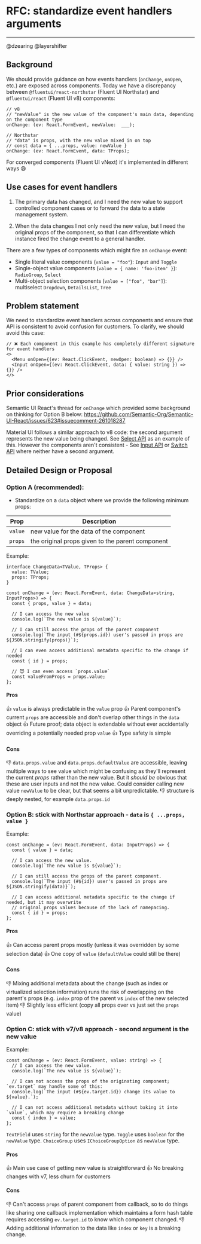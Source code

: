 # RFC: standardize event handlers arguments

---

@dzearing @layershifter

## Background

We should provide guidance on how events handlers (`onChange`, `onOpen`, etc.) are exposed across components. Today we have a discrepancy between `@fluentui/react-northstar` (Fluent UI Northstar) and `@fluentui/react` (Fluent UI v8) components:

```tsx
// v8
// "newValue" is the new value of the component's main data, depending on the component type
onChange: (ev: React.FormEvent, newValue:  ___);
```

```tsx
// Northstar
// "data" is props, with the new value mixed in on top
// const data = { ...props, value: newValue }
onChange: (ev: React.FormEvent, data: TProps);
```

For converged components (Fluent UI vNext) it's implemented in different ways 😪

## Use cases for event handlers

1. The primary data has changed, and I need the new value to support controlled component cases or to forward the data to a state management system.

2. When the data changes I not only need the new value, but I need the original props of the component, so that I can differentiate which instance fired the change event to a general handler.

There are a few types of components which might fire an `onChange` event:

- Single literal value components (`value = "foo"`): `Input` and `Toggle`
- Single-object value components (`value = { name: 'foo-item' }`): `RadioGroup`, `Select`
- Multi-object selection components (`value = ["foo", "bar"]`): multiselect `Dropdown`, `DetailsList`, `Tree`

## Problem statement

We need to standardize event handlers across components and ensure that API is consistent to avoid confusion for customers. To clarify, we should avoid this case:

```tsx
// ❌ Each component in this example has completely different signature for event handlers
<>
  <Menu onOpen={(ev: React.ClickEvent, newOpen: boolean) => {}} />
  <Input onOpen={(ev: React.ClickEvent, data: { value: string }) => {}} />
</>
```

## Prior considerations

Semantic UI React's thread for `onChange` which provided some background on thinking for Option B below:
https://github.com/Semantic-Org/Semantic-UI-React/issues/623#issuecomment-261018287

Material UI follows a similar approach to v8 code: the second argument represents the new value being changed. See [Select API](https://material-ui.com/api/select/) as an example of this. However the components aren't consistent - See [Input API](https://material-ui.com/api/input/) or [Switch API](https://material-ui.com/api/switch/) where neither have a second argument.

## Detailed Design or Proposal

### Option A (recommended):

- Standardize on a `data` object where we provide the following minimum props:

| Prop    | Description                                      |
| ------- | ------------------------------------------------ |
| `value` | new value for the data of the component          |
| `props` | the original props given to the parent component |

Example:

```tsx
interface ChangeData<TValue, TProps> {
  value: TValue;
  props: TProps;
}

const onChange = (ev: React.FormEvent, data: ChangeData<string, InputProps>) => {
  const { props, value } = data;

  // I can access the new value
  console.log(`The new value is ${value}`);

  // I can still access the props of the parent component
  console.log(`The input (#${props.id}) user's passed in props are ${JSON.stringify(props)}`);

  // I can even access additional metadata specific to the change if needed
  const { id } = props;

  // 😈 I can even access `props.value`
  const valueFromProps = props.value;
};
```

#### Pros

👍 `value` is always predictable in the `value` prop
👍 Parent component's current `props` are accessible and don't overlap other things in the `data` object
👍 Future proof; data object is extendable without ever accidentally overriding a potentially needed prop `value`
👍 Type safety is simple

#### Cons

👎 `data.props.value` and `data.props.defaultValue` are accessible, leaving multiple ways to see value which might be confusing as they'll represent the current _props_ rather than the new value. But it _should be_ obvious that these are user inputs and not the new value. Could consider calling new value `newValue` to be clear, but that seems a bit unpredictable.
👎 structure is deeply nested, for example `data.props.id`

### Option B: stick with Northstar approach - `data` is `{ ...props, value }`

Example:

```tsx
const onChange = (ev: React.FormEvent, data: InputProps) => {
  const { value } = data;

  // I can access the new value.
  console.log(`The new value is ${value}`);

  // I can still access the props of the parent component.
  console.log(`The input (#${id}) user's passed in props are ${JSON.stringify(data)}`);

  // I can access additional metadata specific to the change if needed, but it may overwrite
  // original props values because of the lack of namepacing.
  const { id } = props;
};
```

#### Pros

👍 Can access parent props mostly (unless it was overridden by some selection data)
👍 One copy of `value` (`defaultValue` could still be there)

#### Cons

👎 Mixing additional metadata about the change (such as index or virtualized selection information) runs the risk of overlapping on the parent's props (e.g. `index` prop of the parent vs `index` of the new selected item)
👎 Slightly less efficient (copy all props over vs just set the `props` value)

### Option C: stick with v7/v8 approach - second argument is the new value

Example:

```tsx
const onChange = (ev: React.FormEvent, value: string) => {
  // I can access the new value.
  console.log(`The new value is ${value}`);

  // I can not access the props of the originating component; `ev.target` may handle some of this:
  console.log(`The input (#${ev.target.id}) change its value to ${value}.`);

  // I can not access additional metadata without baking it into `value`, which may require a breaking change
  const { index } = value;
};
```

`TextField` uses `string` for the `newValue` type.
`Toggle` uses `boolean` for the `newValue` type.
`ChoiceGroup` uses `IChoiceGroupOption` as `newValue` type.

#### Pros

👍 Main use case of getting new value is straightforward
👍 No breaking changes with v7, less churn for customers

#### Cons

👎 Can't access `props` of parent component from callback, so to do things like sharing one callback implementation which maintains a form hash table requires accessing `ev.target.id` to know which component changed.
👎 Adding additional information to the data like `index` or `key` is a breaking change.
